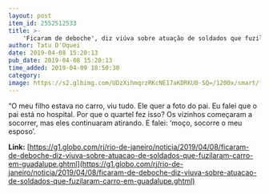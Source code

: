```yaml
---
layout: post
item_id: 2552512533
title: >-
    'Ficaram de deboche', diz viúva sobre atuação de soldados que fuzilaram carro em Guadalupe
author: Tatu D'Oquei
date: 2019-04-08 15:20:13
pub_date: 2019-04-08 15:20:13
time_added: 2019-04-09 18:50:38
category: 
image: https://s2.glbimg.com/UDzXihmqrzRKcNE17aKDRKU0-SQ=/1200x/smart/filters:cover():strip_icc()/s03.video.glbimg.com/x720/7522754.jpg
---
```


“O meu filho estava no carro, viu tudo. Ele quer a foto do pai. Eu falei que o pai está no hospital. Por que o quartel fez isso? Os vizinhos começaram a socorrer, mas eles continuaram atirando. E falei: ‘moço, socorre o meu esposo’.

**Link:** [https://g1.globo.com/rj/rio-de-janeiro/noticia/2019/04/08/ficaram-de-deboche-diz-viuva-sobre-atuacao-de-soldados-que-fuzilaram-carro-em-guadalupe.ghtml](https://g1.globo.com/rj/rio-de-janeiro/noticia/2019/04/08/ficaram-de-deboche-diz-viuva-sobre-atuacao-de-soldados-que-fuzilaram-carro-em-guadalupe.ghtml)


